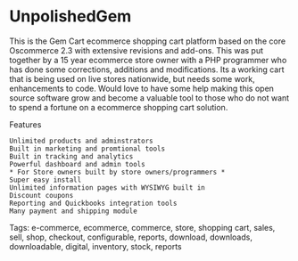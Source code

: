 UnpolishedGem
=============

This is the Gem Cart ecommerce shopping cart platform based on the core Oscommerce 2.3 with extensive revisions and add-ons.  This was put together by a 15 year ecommerce store owner with a PHP programmer who has done some corrections, additions and  modifications.  Its a working cart that is being used on live stores nationwide, but needs some work, enhancements to code.  Would love to have some help making this open source software grow and become a valuable tool to those who do not want to spend a fortune on a ecommerce shopping cart solution.  


Features

    Unlimited products and adminstrators
    Built in marketing and promtional tools
    Built in tracking and analytics
    Powerful dashboard and admin tools
    * For Store owners built by store owners/programmers *
    Super easy install
    Unlimited information pages with WYSIWYG built in
    Discount coupons
    Reporting and Quickbooks integration tools
    Many payment and shipping module

Tags: e-commerce, ecommerce, commerce, store, shopping cart, sales, sell, shop, checkout, configurable, reports, download, downloads, downloadable, digital, inventory, stock, reports
